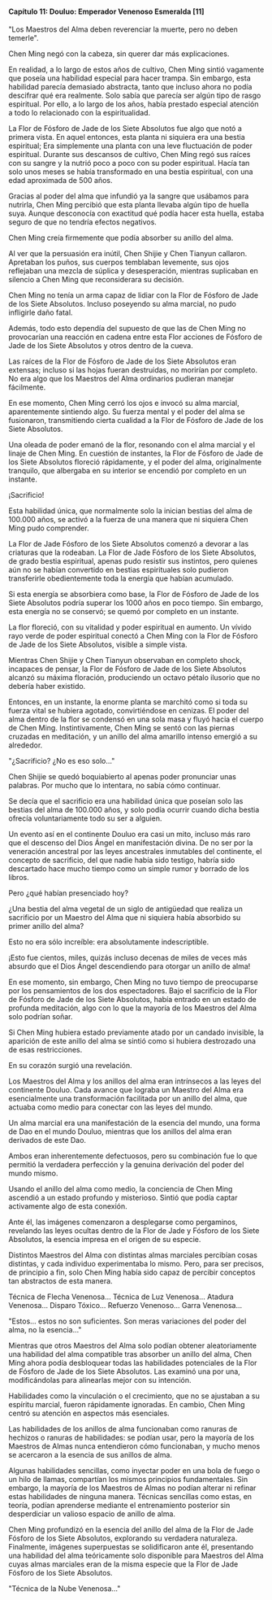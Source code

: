 
#### Capítulo 11: Douluo: Emperador Venenoso Esmeralda [11]


"Los Maestros del Alma deben reverenciar la muerte, pero no deben temerle".

Chen Ming negó con la cabeza, sin querer dar más explicaciones.

En realidad, a lo largo de estos años de cultivo, Chen Ming sintió vagamente que poseía una habilidad especial para hacer trampa. Sin embargo, esta habilidad parecía demasiado abstracta, tanto que incluso ahora no podía descifrar qué era realmente. Solo sabía que parecía ser algún tipo de rasgo espiritual. Por ello, a lo largo de los años, había prestado especial atención a todo lo relacionado con la espiritualidad.

La Flor de Fósforo de Jade de los Siete Absolutos fue algo que notó a primera vista. En aquel entonces, esta planta ni siquiera era una bestia espiritual; Era simplemente una planta con una leve fluctuación de poder espiritual. Durante sus descansos de cultivo, Chen Ming regó sus raíces con su sangre y la nutrió poco a poco con su poder espiritual. Hacía tan solo unos meses se había transformado en una bestia espiritual, con una edad aproximada de 500 años.

Gracias al poder del alma que infundió ya la sangre que usábamos para nutrirla, Chen Ming percibió que esta planta llevaba algún tipo de huella suya. Aunque desconocía con exactitud qué podía hacer esta huella, estaba seguro de que no tendría efectos negativos.

Chen Ming creía firmemente que podía absorber su anillo del alma.

Al ver que la persuasión era inútil, Chen Shijie y Chen Tianyun callaron. Apretaban los puños, sus cuerpos temblaban levemente, sus ojos reflejaban una mezcla de súplica y desesperación, mientras suplicaban en silencio a Chen Ming que reconsiderara su decisión.

Chen Ming no tenía un arma capaz de lidiar con la Flor de Fósforo de Jade de los Siete Absolutos. Incluso poseyendo su alma marcial, no pudo infligirle daño fatal.

Además, todo esto dependía del supuesto de que las de Chen Ming no provocarían una reacción en cadena entre esta Flor acciones de Fósforo de Jade de los Siete Absolutos y otros dentro de la cueva.

Las raíces de la Flor de Fósforo de Jade de los Siete Absolutos eran extensas; incluso si las hojas fueran destruidas, no morirían por completo. No era algo que los Maestros del Alma ordinarios pudieran manejar fácilmente.

En ese momento, Chen Ming cerró los ojos e invocó su alma marcial, aparentemente sintiendo algo. Su fuerza mental y el poder del alma se fusionaron, transmitiendo cierta cualidad a la Flor de Fósforo de Jade de los Siete Absolutos.

Una oleada de poder emanó de la flor, resonando con el alma marcial y el linaje de Chen Ming. En cuestión de instantes, la Flor de Fósforo de Jade de los Siete Absolutos floreció rápidamente, y el poder del alma, originalmente tranquilo, que albergaba en su interior se encendió por completo en un instante.

¡Sacrificio!

Esta habilidad única, que normalmente solo la inician bestias del alma de 100.000 años, se activó a la fuerza de una manera que ni siquiera Chen Ming pudo comprender.

La Flor de Jade Fósforo de los Siete Absolutos comenzó a devorar a las criaturas que la rodeaban. La Flor de Jade Fósforo de los Siete Absolutos, de grado bestia espiritual, apenas pudo resistir sus instintos, pero quienes aún no se habían convertido en bestias espirituales solo pudieron transferirle obedientemente toda la energía que habían acumulado.

Si esta energía se absorbiera como base, la Flor de Fósforo de Jade de los Siete Absolutos podría superar los 1000 años en poco tiempo. Sin embargo, esta energía no se conservó; se quemó por completo en un instante.

La flor floreció, con su vitalidad y poder espiritual en aumento. Un vívido rayo verde de poder espiritual conectó a Chen Ming con la Flor de Fósforo de Jade de los Siete Absolutos, visible a simple vista.

Mientras Chen Shijie y Chen Tianyun observaban en completo shock, incapaces de pensar, la Flor de Fósforo de Jade de los Siete Absolutos alcanzó su máxima floración, produciendo un octavo pétalo ilusorio que no debería haber existido.

Entonces, en un instante, la enorme planta se marchitó como si toda su fuerza vital se hubiera agotado, convirtiéndose en cenizas. El poder del alma dentro de la flor se condensó en una sola masa y fluyó hacia el cuerpo de Chen Ming. Instintivamente, Chen Ming se sentó con las piernas cruzadas en meditación, y un anillo del alma amarillo intenso emergió a su alrededor.

"¿Sacrificio? ¿No es eso solo..."

Chen Shijie se quedó boquiabierto al apenas poder pronunciar unas palabras. Por mucho que lo intentara, no sabía cómo continuar.

Se decía que el sacrificio era una habilidad única que poseían solo las bestias del alma de 100.000 años, y solo podía ocurrir cuando dicha bestia ofrecía voluntariamente todo su ser a alguien.

Un evento así en el continente Douluo era casi un mito, incluso más raro que el descenso del Dios Ángel en manifestación divina. De no ser por la veneración ancestral por las leyes ancestrales inmutables del continente, el concepto de sacrificio, del que nadie había sido testigo, habría sido descartado hace mucho tiempo como un simple rumor y borrado de los libros.

Pero ¿qué habían presenciado hoy?

¿Una bestia del alma vegetal de un siglo de antigüedad que realiza un sacrificio por un Maestro del Alma que ni siquiera había absorbido su primer anillo del alma?

Esto no era sólo increíble: era absolutamente indescriptible.

¡Esto fue cientos, miles, quizás incluso decenas de miles de veces más absurdo que el Dios Ángel descendiendo para otorgar un anillo de alma!

En ese momento, sin embargo, Chen Ming no tuvo tiempo de preocuparse por los pensamientos de los dos espectadores. Bajo el sacrificio de la Flor de Fósforo de Jade de los Siete Absolutos, había entrado en un estado de profunda meditación, algo con lo que la mayoría de los Maestros del Alma solo podrían soñar.

Si Chen Ming hubiera estado previamente atado por un candado invisible, la aparición de este anillo del alma se sintió como si hubiera destrozado una de esas restricciones.

En su corazón surgió una revelación.

Los Maestros del Alma y los anillos del alma eran intrínsecos a las leyes del continente Douluo. Cada avance que lograba un Maestro del Alma era esencialmente una transformación facilitada por un anillo del alma, que actuaba como medio para conectar con las leyes del mundo.

Un alma marcial era una manifestación de la esencia del mundo, una forma de Dao en el mundo Douluo, mientras que los anillos del alma eran derivados de este Dao.

Ambos eran inherentemente defectuosos, pero su combinación fue lo que permitió la verdadera perfección y la genuina derivación del poder del mundo mismo.

Usando el anillo del alma como medio, la conciencia de Chen Ming ascendió a un estado profundo y misterioso. Sintió que podía captar activamente algo de esta conexión.

Ante él, las imágenes comenzaron a desplegarse como pergaminos, revelando las leyes ocultas dentro de la Flor de Jade y Fósforo de los Siete Absolutos, la esencia impresa en el origen de su especie.

Distintos Maestros del Alma con distintas almas marciales percibían cosas distintas, y cada individuo experimentaba lo mismo. Pero, para ser precisos, de principio a fin, solo Chen Ming había sido capaz de percibir conceptos tan abstractos de esta manera.

Técnica de Flecha Venenosa... Técnica de Luz Venenosa... Atadura Venenosa... Disparo Tóxico... Refuerzo Venenoso... Garra Venenosa...

"Estos... estos no son suficientes. Son meras variaciones del poder del alma, no la esencia..."

Mientras que otros Maestros del Alma solo podían obtener aleatoriamente una habilidad del alma compatible tras absorber un anillo del alma, Chen Ming ahora podía desbloquear todas las habilidades potenciales de la Flor de Fósforo de Jade de los Siete Absolutos. Las examinó una por una, modificándolas para alinearlas mejor con su intención.

Habilidades como la vinculación o el crecimiento, que no se ajustaban a su espíritu marcial, fueron rápidamente ignoradas. En cambio, Chen Ming centró su atención en aspectos más esenciales.

Las habilidades de los anillos de alma funcionaban como ranuras de hechizos o ranuras de habilidades: se podían usar, pero la mayoría de los Maestros de Almas nunca entendieron cómo funcionaban, y mucho menos se acercaron a la esencia de sus anillos de alma.

Algunas habilidades sencillas, como inyectar poder en una bola de fuego o un hilo de llamas, compartían los mismos principios fundamentales. Sin embargo, la mayoría de los Maestros de Almas no podían alterar ni refinar estas habilidades de ninguna manera. Técnicas sencillas como estas, en teoría, podían aprenderse mediante el entrenamiento posterior sin desperdiciar un valioso espacio de anillo de alma.

Chen Ming profundizó en la esencia del anillo del alma de la Flor de Jade Fósforo de los Siete Absolutos, explorando su verdadera naturaleza. Finalmente, imágenes superpuestas se solidificaron ante él, presentando una habilidad del alma teóricamente solo disponible para Maestros del Alma cuyas almas marciales eran de la misma especie que la Flor de Jade Fósforo de los Siete Absolutos.

"Técnica de la Nube Venenosa..."
